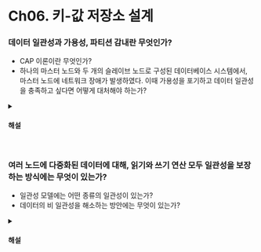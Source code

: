 # Ch06. 키-값 저장소 설계

### 데이터 일관성과 가용성, 파티션 감내란 무엇인가?

* CAP 이론이란 무엇인가?
* 하나의 마스터 노드와 두 개의 슬레이브 노드로 구성된 데이터베이스 시스템에서, 마스터 노드에 네트워크 장애가 발생하였다. 이때 가용성을 포기하고 데이터 일관성을 충족하고 싶다면 어떻게 대처해야 하는가?

<details>
<summary><h4>해설</h4></summary>

> 데이터 일관성과 가용성, 파티션 감내란 무엇인가?
* 데이터 일관성은 분산 시스템에서 어떤 서버에 접속하더라도 언제나 같은 데이터를 얻을 수 있음을 의미한다
* 가용성은 분산 시스템에서 특정 서버에 장애가 발생하더라도 항상 응답을 받을 수 있음을 의미한다
* 파티션 감내란 분산 시스템에서 서버 간 네트워크 장애가 발생하더라도 시스템은 계속해서 동작해야 함을 의미한다

> CAP 이론이란 무엇인가?
* 데이터 일관성, 가용성, 파티션 감내 중 두 가지를 충족하려면 나머지 하나는 반드시 희생되어야 한다는 이론이다

> 하나의 마스터 노드와 두 개의 슬레이브 노드로 구성된 데이터베이스 시스템에서, 마스터 노드에 네트워크 장애가 발생하였다. 이때 가용성을 포기하고 데이터 일관성을 충족하고 싶다면 어떻게 대처해야 하는가?
* 두 개의 슬레이브 노드 중 하나를 선택해 마스터 노드로 승격한다. 마스터 노드를 선출하는 동안에는 쓰기 연산을 제한한다.
</details>


<br>

### 여러 노드에 다중화된 데이터에 대해, 읽기와 쓰기 연산 모두 일관성을 보장하는 방식에는 무엇이 있는가?

* 일관성 모델에는 어떤 종류의 일관성이 있는가?
* 데이터의 비 일관성을 해소하는 방안에는 무엇이 있는가?

<details>
<summary><h4>해설</h4></summary>

> 여러 노드에 다중화된 데이터에 대해, 읽기와 쓰기 연산 모두 일관성을 보장하는 방식에는 무엇이 있는가?
* 합의 알고리즘을 사용할 수 있다. 읽기와 쓰기 연산을 수행할 때 다른 노드들로부터 최소 개수 이상의 합의를 받아야만 연산을 성공 처리한다

> 일관성 모델에는 어떤 종류의 일관성이 있는가?
* 강한 일관성 - 모든 읽기 연산이 항상 최신 데이터를 반환한다
* 약한 일관성 - 읽기 연산은 최신 데이터를 반환하지 못할 수 있다
* 결과적 일관성 - 약한 일관성의 한 형태로, 갱신 결과가 결국에는 모든 사본에 반영된다. 만약 일관성이 깨진다면 해당 문제는 클라이언트가 해결해야 한다

> 서버 A와 B는 복제된 데이터를 관리하고 았다. 만약 A와 B에 쓰기 요청이 동시에 발생해 충돌이 발생한 경우, 이를 감지할 수 있는 방법에는 무엇이 있는가?
* 데이터를 변경할 때마다 변경을 수행한 서버와 새로운 버전 정보를 생성하여 관리한다.
* 서로 다른 서버에서 동시 연산을 수행해 데이터가 충돌할 경우, 벡터 시계에 기록된 버전 정보로 충돌을 감지할 수 있다. 이를 해결하는 것은 클라이언트에 위임한다.
</details>
